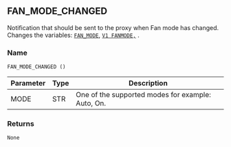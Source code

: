 ## FAN\_MODE\_CHANGED

Notification that should be sent to the proxy when Fan mode has changed. Changes the variables: [`FAN_MODE`][1], [`V1 FANMODE,`][2] .


### Name

`FAN_MODE_CHANGED ()`


| Parameter | Type | Description                                       |
| --------- | ---- | ------------------------------------------------- |
| MODE      | STR  | One of the supported modes for example: Auto, On. |


### Returns

`None`



[1]:	https://snap-one.github.io/docs-driverworks-proxyprotocol/#thermostat-proxy-variables
[2]:	https://snap-one.github.io/docs-driverworks-proxyprotocol/#thermostat-proxy-variables